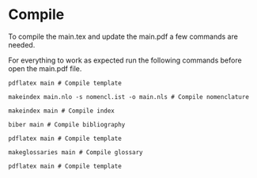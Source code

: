 # Compile

To compile the main.tex and update the main.pdf a few commands are needed.

For everything to work as expected run the following commands before open the main.pdf file.

```
pdflatex main # Compile template

makeindex main.nlo -s nomencl.ist -o main.nls # Compile nomenclature

makeindex main # Compile index

biber main # Compile bibliography

pdflatex main # Compile template

makeglossaries main # Compile glossary

pdflatex main # Compile template
```
